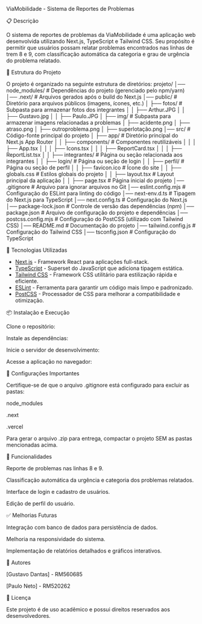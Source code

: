 ViaMobilidade - Sistema de Reportes de Problemas

📋 Descrição

O sistema de reportes de problemas da ViaMobilidade é uma aplicação web desenvolvida utilizando Next.js, TypeScript e Tailwind CSS. Seu propósito é permitir que usuários possam relatar problemas encontrados nas linhas de trem 8 e 9, com classificação automática da categoria e grau de urgência do problema relatado.

📁 Estrutura do Projeto

O projeto é organizado na seguinte estrutura de diretórios:
projeto/
│── node_modules/            # Dependências do projeto (gerenciado pelo npm/yarn)
│── .next/                   # Arquivos gerados após o build do Next.js
│── public/                  # Diretório para arquivos públicos (imagens, ícones, etc.)
│   ├── fotos/               # Subpasta para armazenar fotos dos integrantes
│   │   ├── Arthur.JPG
│   │   ├── Gustavo.jpg
│   │   ├── Paulo.JPG
│   ├── img/                 # Subpasta para armazenar imagens relacionadas a problemas
│       ├── acidente.png
│       ├── atraso.png
│       ├── outroproblema.png
│       ├── superlotação.png
│── src/                     # Código-fonte principal do projeto
│   ├── app/                 # Diretório principal do Next.js App Router
│   │   ├── components/      # Componentes reutilizáveis
│   │   │   ├── App.tsx
│   │   │   ├── Icons.tsx
│   │   │   ├── ReportCard.tsx
│   │   │   ├── ReportList.tsx
│   │   ├── integrantes/      # Página ou seção relacionada aos integrantes
│   │   ├── login/           # Página ou seção de login
│   │   ├── perfil/          # Página ou seção de perfil
│   │   ├── favicon.ico      # Ícone do site
│   │   ├── globals.css      # Estilos globais do projeto
│   │   ├── layout.tsx       # Layout principal da aplicação
│   │   ├── page.tsx         # Página inicial do projeto
│── .gitignore               # Arquivo para ignorar arquivos no Git
│── eslint.config.mjs        # Configuração do ESLint para linting do código
│── next-env.d.ts            # Tipagem do Next.js para TypeScript
│── next.config.ts           # Configuração do Next.js
│── package-lock.json        # Controle de versão das dependências (npm)
│── package.json             # Arquivo de configuração do projeto e dependências
│── postcss.config.mjs       # Configuração do PostCSS (utilizado com Tailwind CSS)
│── README.md                # Documentação do projeto
│── tailwind.config.js       # Configuração do Tailwind CSS
│── tsconfig.json            # Configuração do TypeScript

🚀 Tecnologias Utilizadas

- [Next.js](https://nextjs.org/) - Framework React para aplicações full-stack.
- [TypeScript](https://www.typescriptlang.org/) - Superset do JavaScript que adiciona tipagem estática.
- [Tailwind CSS](https://tailwindcss.com/) - Framework CSS utilitário para estilização rápida e eficiente.
- [ESLint](https://eslint.org/) - Ferramenta para garantir um código mais limpo e padronizado.
- [PostCSS](https://postcss.org/) - Processador de CSS para melhorar a compatibilidade e otimização.

📦 Instalação e Execução

Clone o repositório:

Instale as dependências:

Inicie o servidor de desenvolvimento:

Acesse a aplicação no navegador:

🔨 Configurações Importantes

Certifique-se de que o arquivo .gitignore está configurado para excluir as pastas:

node_modules

.next

.vercel

Para gerar o arquivo .zip para entrega, compactar o projeto SEM as pastas mencionadas acima.

📂 Funcionalidades

Reporte de problemas nas linhas 8 e 9.

Classificação automática da urgência e categoria dos problemas relatados.

Interface de login e cadastro de usuários.

Edição de perfil do usuário.

✅ Melhorias Futuras

Integração com banco de dados para persistência de dados.

Melhoria na responsividade do sistema.

Implementação de relatórios detalhados e gráficos interativos.

👥 Autores

[Gustavo Dantas] - RM560685

[Paulo Neto] - RM520262

📄 Licença

Este projeto é de uso acadêmico e possui direitos reservados aos desenvolvedores.

